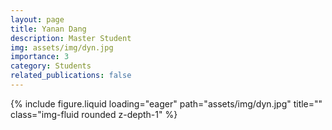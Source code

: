 ```yaml
---
layout: page
title: Yanan Dang
description: Master Student
img: assets/img/dyn.jpg
importance: 3
category: Students
related_publications: false
---
```




<div class="row">
    <div class="col-sm-8 mt-3 mt-md-0">
        <!-- <p>Email: dyn20@m.fudan.edu.cn</p> -->
        <!-- <p>Master Student</p> -->
    </div>
    <div class="col-sm-4 mt-3 mt-md-0">
        {% include figure.liquid loading="eager" path="assets/img/dyn.jpg" title="" class="img-fluid rounded z-depth-1" %}
    </div>
</div>
